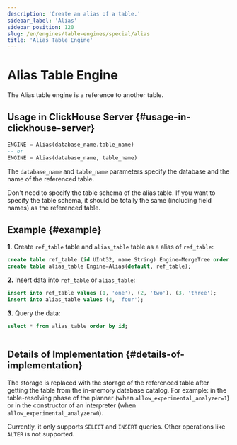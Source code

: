 ```yaml
---
description: 'Create an alias of a table.'
sidebar_label: 'Alias'
sidebar_position: 120
slug: /en/engines/table-engines/special/alias
title: 'Alias Table Engine'
---
```


# Alias Table Engine

The Alias table engine is a reference to another table.

## Usage in ClickHouse Server {#usage-in-clickhouse-server}

```sql
ENGINE = Alias(database_name.table_name)
-- or
ENGINE = Alias(database_name, table_name)
```

The `database_name` and `table_name` parameters specify the database and the name of the referenced table.

Don't need to specify the table schema of the alias table. If you want to specify the table schema, it should be totally the same (including field names) as the referenced table.

## Example {#example}

**1.** Create `ref_table` table and `alias_table` table as a alias of `ref_table`:

```sql
create table ref_table (id UInt32, name String) Engine=MergeTree order by id;
create table alias_table Engine=Alias(default, ref_table);
```

**2.** Insert data into `ref_table` or `alias_table`:

```sql
insert into ref_table values (1, 'one'), (2, 'two'), (3, 'three');
insert into alias_table values (4, 'four');
```

**3.** Query the data:

```sql
select * from alias_table order by id;
```

```text

```

## Details of Implementation {#details-of-implementation}

The storage is replaced with the storage of the referenced table after getting the table from the in-memory database catalog. For example: in the table-resolving phase of the planner (when `allow_experimental_analyzer=1`) or in the constructor of an interpreter (when `allow_experimental_analyzer=0`).

Currently, it only supports `SELECT` and `INSERT` queries. Other operations like `ALTER` is not supported.